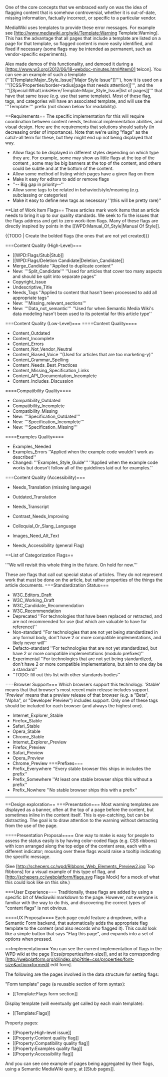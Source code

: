 One of the core concepts that we embraced early on was the idea of flagging content that is somehow controversial, whether it is out-of-date, missing information, factually incorrect, or specific to a particular vendor.

MediaWiki uses templates to provide these error messages.  For example see [http://www.mediawiki.org/wiki/Template:Warning Template:Warning]. This has the advantage that all pages that include a template are listed on a page for that template, so flagged content is more easily identified, and fixed if necessary (some flags may be intended as permanent, such as vendor-specific experiments).

Alex made demos of this functionality, and demoed it during a [https://www.w3.org/2012/06/18-webdoc-minutes.html#item01 telcon]. You can see an example of such a template ('''[[Template:Major_Style_Issue|"Major Style Issue"]]'''), how it is used on a '''[[CSS/Properties/border-radius|page that needs attention]]''', and the '''[[Special:WhatLinksHere/Template:Major_Style_Issue|list of pages]]''' that have that same issue (e.g. use that same template). Most of these flag, tags, and categories will have an associated template, and will use the '''Template:''' prefix (not shown below for readability).

==Requirements==
The specific implementation for this will require coordination between content needs, technical implementation abilities, and visual design. Here are the requirements that solutions should satisfy (in decreasing order of importance). Note that we're using "flags" as the catch-all term for these, but they might end up not being displayed that way.

* Allow flags to be displayed in different styles depending on which type they are. For example, some may show as little flags at the top of the content , some may be big banners at the top of the content, and others could be subtle and at the bottom of the content.
* Allow some method of listing which pages have a given flag on them
* Make it easy for editors to add or remove flags
* ''-- Big gap in priority--''
* Allow some tags to be related in behavior/style/meaning (e.g. subclassing or categories)
* Make it easy to define new tags as necessary ''(this will be pretty rare)''

==List of Work Item Flags==
These articles mark work items that an article needs to bring it up to our quality standards. We seek to fix the issues that the flags address and get to zero work-item flags. Many of these flags are directly inspired by points in the [[WPD:Manual_Of_Style|Manual Of Style]].

{{TODO | Create the bolded flags (the ones that are not yet created)}}

===Content Quality (High-Level)===
* [[WPD:Flags/Stub|Stub]]
* [[WPD:Flags/Deletion Candidate|Deletion_Candidate]]
* Merge_Candidate ''Applied to duplicate content''
* New: '''Split_Candidate''' ''Used for articles that cover too many aspects and should be split into separate pages''
* Copyright_Issue
* Undescriptive_Title
* Needs_Tags ''Applied to content that hasn't been processed to add all appropriate tags''
* New: '''Missing_relevant_sections'''
* New: '''Data_not_semantic''' ''Used for when Semantic Media Wiki's data modeling hasn't been used to its potential for this article type''

===Content Quality (Low-Level)===
====Content Quality====
* Content_Outdated
* Content_Incomplete
* Content_Errors
* Content_Not_Vendor_Neutral
* Content_Biased_Voice ''(Used for articles that are too marketing-y)''
* Content_Grammar_Spelling
* Content_Needs_Best_Practices
* Content_Missing_Specification_Links
* Content_API_Documentation_Incomplete
* Content_Includes_Discussion

====Compatibility Quality====
* Compatibility_Outdated
* Compatibility_Incomplete
* Compatibility_Missing
* New: '''Specification_Outdated'''
* New: '''Specification_Incomplete'''
* New: '''Specification_Missing'''

====Examples Quality====
* Examples_Needed
* Examples_Errors ''Applied when the example code wouldn't work as described''
* Changed: '''Examples_Style_Guide''' ''Applied when the example code works but doesn't follow all of the guidelines laid out for examples.''

===Content Quality (Accessibility)===
* Needs_Translation (missing language)
* Outdated_Translation
* Needs_Transcript
* Contrast_Needs_Improving
* Colloquial_Or_Slang_Language
* Images_Need_Alt_Text

* Needs_Accessibility (general Flag)

==List of Categorization Flags==

'''We will revisit this whole thing in the future. On hold for now.'''

These are flags that call out special status of articles. They do not represent work that must be done on the article, but rather properties of the things the article documents.
===Standardization Status===
* W3C_Editors_Draft
* W3C_Working_Draft
* W3C_Candidate_Recommendation
* W3C_Recommendation
* Deprecated ''For technologies that have been replaced or retracted, and are not recommended for use (but which are valuable to have for reference)''
* Non-standard ''For technologies that are not yet being standardized in any formal body, don't have 2 or more compatible implementations, and likely never will''
* Defacto-standard ''For technologies that are not yet standardized, but have 2 or more compatible implementations (modulo prefixes)''
* Experimental ''For technologies that are not yet being standardized, don't have 2 or more compatible implementations, but aim to one day be a standard''
* ''TODO: fill out this list with other standards bodies''

===Browser Support===
Which browsers support this technology.  'Stable' means that that browser's most recent main release includes support. 'Preview' means that a preview release of that browser (e.g. a "Beta", "Alpha", or "Developer Preview") includes support. Only one of these tags should be included for each browser (and always the highest one).
* Internet_Explorer_Stable
* Firefox_Stable
* Safari_Stable
* Opera_Stable
* Chrome_Stable
* Internet_Explorer_Preview
* Firefox_Preview
* Safari_Preview
* Opera_Preview
* Chrome_Preview
===Prefixes===
* Prefix_Everywhere ''Every stable browser this ships in includes the prefix''
* Prefix_Somewhere ''At least one stable browser ships this without a prefix''
* Prefix_Nowhere ''No stable browser ships this with a prefix''






-------

==Design exploration==
===Presentation===
Most warning templates are displayed as a banner, often at the top of a page before the content, but sometimes inline in the content itself. This is eye-catching, but can be distracting.  The goal is to draw attention to the warning without detracting from the use of the page.

====Presentation Proposal====
One way to make is easy for people to assess the status easily is by having color-coded flags (e.g. CSS ribbons) with icon arranged along the top edge of the content area, each with a different indicator; mousing over these flags would raise a tooltip indicating the specific message.

(See [http://schepers.cc/wpd/Ribbons_Web_Elements_Preview2.jpg Top Ribbons] for a visual example of this type of flag, and [http://schepers.cc/webplatform/flags.svg Flags Mock] for a mock of what this could look like on this site.)

===User Experience===
Traditionally, these flags are added by using a specific bit of Mediawiki markdown to the page.  However, not everyone is familiar with the way to do this, and discovering the correct types of "content flags" is not obvious.

====UX Proposal====
Each page could feature a dropdown, with a Semantic Form backend, that automatically adds the appropriate flag template to the content (and also records who flagged it). This could look like a simple button that says "Flag this page", and expands into a set of options when pressed.

==Implementation==
You can see the current implementation of flags in the WPD wiki at the page [[css/properties/font-size]], and at its corresponding [http://webplatform.org/d/index.php?title=css/properties/font-size&action=formedit edit form].

The following are the pages involved in the data structure for setting flags:

"Form template" page (a reusable section of form syntax):
* [[Template:Flags form section]]

Display template (will eventually get called by each main template):
* [[Template:Flags‎]]

Property pages:
* [[Property:High-level issue]]
* [[Property:Content quality flag]]
* [[Property:Compatibility quality flag]]
* [[Property:Examples quality flag]]
* [[Property:Accessibility flag]]

And you can see one example of pages being aggregated by their flags, using a Semantic MediaWiki query, at [[Stub pages]].